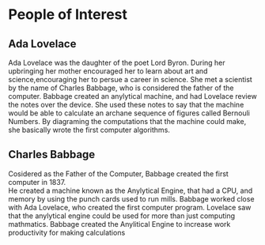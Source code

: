 # People of Interest
## Ada Lovelace
Ada Lovelace was the daughter of the poet Lord Byron.  During her upbringing her mother encouraged her to learn about art and science,encouraging her to persue a career in science.
She met a scientist by the name of Charles Babbage, who is considered the father of the computer.  Babbage created an anylytical machine, and had Lovelace review the notes over the device.
She used these notes to say that the machine would be able to calculate an archane sequence of figures called Bernouli Numbers.
By diagraming the computations that the machine could make, she basically wrote the first computer algorithms.
## Charles Babbage
Cosidered as the Father of the Computer, Babbage created the first computer in 1837.  
He created a machine known as the Anylytical Engine, that had a CPU, and memory by using the punch cards used to run mills.
Babbage worked close with Ada Lovelace, who created the first computer program.  Lovelace saw that the anylytical engine could be used for more than just computing mathmatics.
Babbage created the Anylitical Engine to increase work productivity for making calculations
